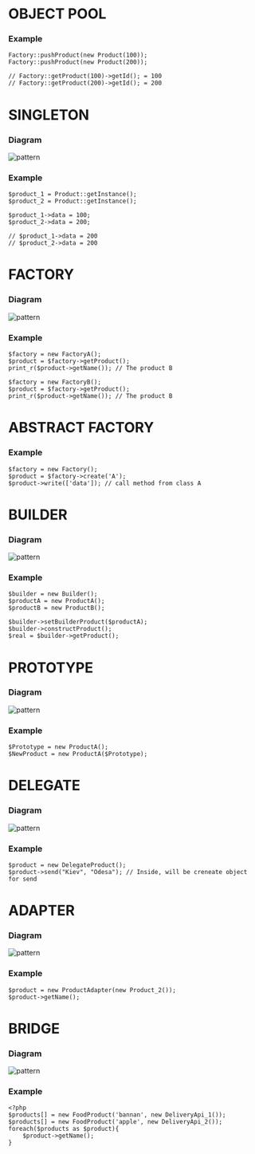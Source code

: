 # OBJECT POOL

### Example
```
Factory::pushProduct(new Product(100));
Factory::pushProduct(new Product(200));

// Factory::getProduct(100)->getId(); = 100
// Factory::getProduct(200)->getId(); = 200
```
# SINGLETON

### Diagram
![pattern](https://github.com/dykyi-roman/patterns/blob/master/diagram/singleton.png)

### Example
```
$product_1 = Product::getInstance();
$product_2 = Product::getInstance();

$product_1->data = 100;
$product_2->data = 200;

// $product_1->data = 200
// $product_2->data = 200
```
# FACTORY

### Diagram
![pattern](https://github.com/dykyi-roman/patterns/blob/master/diagram/factoryMethod.png)

### Example
```
$factory = new FactoryA();
$product = $factory->getProduct();
print_r($product->getName()); // The product B

$factory = new FactoryB();
$product = $factory->getProduct();
print_r($product->getName()); // The product B
```
# ABSTRACT FACTORY

### Example
```
$factory = new Factory();
$product = $factory->create('A');
$product->write(['data']); // call method from class A
```
# BUILDER

### Diagram
![pattern](https://github.com/dykyi-roman/patterns/blob/master/diagram/builder.png)
### Example
```
$builder = new Builder();
$productA = new ProductA();
$productB = new ProductB();

$builder->setBuilderProduct($productA);
$builder->constructProduct();
$real = $builder->getProduct();
```
# PROTOTYPE

### Diagram
![pattern](https://github.com/dykyi-roman/patterns/blob/master/diagram/prototype.png)
### Example
```
$Prototype = new ProductA();
$NewProduct = new ProductA($Prototype);
```
# DELEGATE
### Diagram
![pattern](https://github.com/dykyi-roman/patterns/blob/master/diagram/delegate.png)
### Example
```
$product = new DelegateProduct();
$product->send("Kiev", "Odesa"); // Inside, will be creneate object for send
```
# ADAPTER
### Diagram
![pattern](https://github.com/dykyi-roman/patterns/blob/master/diagram/adapter.png)
### Example
```
$product = new ProductAdapter(new Product_2());
$product->getName();
```
# BRIDGE
### Diagram
![pattern](https://github.com/dykyi-roman/patterns/blob/master/diagram/bridge.png)
### Example
```
<?php
$products[] = new FoodProduct('bannan', new DeliveryApi_1());
$products[] = new FoodProduct('apple', new DeliveryApi_2());
foreach($products as $product){
    $product->getName();
}
```

